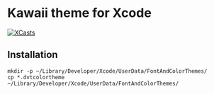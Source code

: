 Kawaii theme for Xcode
==================
<p><a href="https://raw.github.com/romazotti/Kawaii_xcode_theme/master/screenshot_kawaii.jpg" target="_blank"><img src="https://raw.github.com/romazotti/Kawaii_xcode_theme/master/screenshot_kawaii.jpg" alt="XCasts" style="max-width:100%;"></a></p>

<h2><a name="installation" class="anchor" href="#installation"><span class="octicon octicon-link"></span></a>Installation</h2>
<pre><code>mkdir -p ~/Library/Developer/Xcode/UserData/FontAndColorThemes/
cp *.dvtcolortheme ~/Library/Developer/Xcode/UserData/FontAndColorThemes/
</code></pre>
